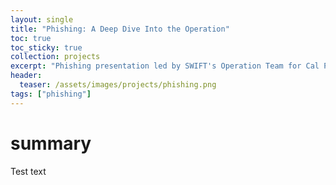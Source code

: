 ```yaml
---
layout: single
title: "Phishing: A Deep Dive Into the Operation"
toc: true
toc_sticky: true
collection: projects
excerpt: "Phishing presentation led by SWIFT's Operation Team for Cal Poly Pomona's annual security conference, 'Cyber Security Awareness Fair' (CSAF)"
header:
  teaser: /assets/images/projects/phishing.png
tags: ["phishing"]
---
```


# summary
Test text